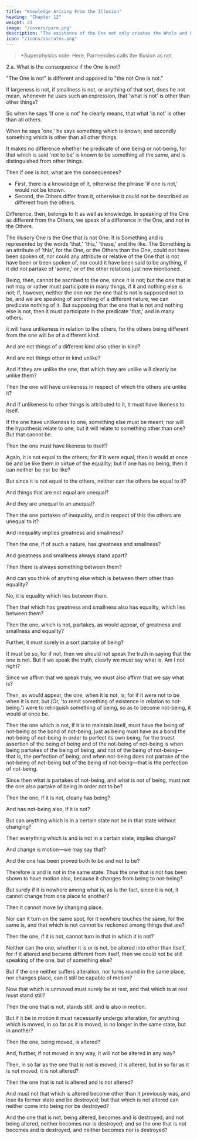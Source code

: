 ```yaml
---
title: "Knowledge Arising From the Illusion"
heading: "Chapter 12"
weight: 24
image: "/covers/parm.png"
description: "The existence of the One not only creates the Whole and Others, but also the Illusion of separation to create the multiplicity"
icon: "/icons/socrates.png"
---
```




> *Superphysics note: Here, Parmenides calls the Illusion as not


2.a. What is the consequence if the One is not?

"The One is not" is different and opposed to "the not One is not."

If largeness is not, if smallness is not, or anything of that sort, does he not mean, whenever he uses such an expression, that 'what is not' is other than other things?

So when he says 'If one is not' he clearly means, that what 'is not' is other than all others.

When he says 'one,' he says something which is known; and secondly something which is other than all other things.

It makes no difference whether he predicate of one being or not-being, for that which is said 'not to be' is known to be something all the same, and is distinguished from other things.

Then if one is not, what are the consequences? 

- First, there is a knowledge of It, otherwise the phrase 'if one is not,' would not be known.
- Second, the Others differ from it, otherwise it could not be described as different from the others.

Difference, then, belongs to It as well as knowledge. In speaking of the One as different from the Others, we speak of a difference in the One, and not in the Others.

The illusory One is the One that is not One. It is Something and is represented by the words 'that,' 'this,' 'these,' and the like. The Something is an attribute of 'this', for the One, or the Others than the One, could not have been spoken of, nor could any attribute or relative of the One that is not have been or been spoken of, nor could it have been said to be anything, if it did not partake of 'some,' or of the other relations just now mentioned.

Being, then, cannot be ascribed to the one, since it is not; but the one that is not may or rather must participate in many things, if it and nothing else is not; if, however, neither the one nor the one that is not is supposed not to be, and we are speaking of something of a different nature, we can predicate nothing of it. But supposing that the one that is not and nothing else is not, then it must participate in the predicate 'that,' and in many others.

it will have unlikeness in relation to the others, for the others being different from the one will be of a different kind.

And are not things of a different kind also other in kind?

And are not things other in kind unlike?

And if they are unlike the one, that which they are unlike will clearly be unlike them?

Then the one will have unlikeness in respect of which the others are unlike it?

And if unlikeness to other things is attributed to it, it must have likeness to itself.

If the one have unlikeness to one, something else must be meant; nor will the hypothesis relate to one; but it will relate to something other than one? But that cannot be.

Then the one must have likeness to itself?


Again, it is not equal to the others; for if it were equal, then it would at once be and be like them in virtue of the equality; but if one has no being, then it can neither be nor be like?

But since it is not equal to the others, neither can the others be equal to it?

And things that are not equal are unequal?

And they are unequal to an unequal?

Then the one partakes of inequality, and in respect of this the others are unequal to it?

And inequality implies greatness and smallness?

Then the one, if of such a nature, has greatness and smallness?

And greatness and smallness always stand apart?

Then there is always something between them?

And can you think of anything else which is between them other than equality?

No, it is equality which lies between them.

Then that which has greatness and smallness also has equality, which lies between them?

Then the one, which is not, partakes, as would appear, of greatness and smallness and equality?

Further, it must surely in a sort partake of being?

It must be so, for if not, then we should not speak the truth in saying that the one is not. But if we speak the truth, clearly we must say what is. Am I not right?

Since we affirm that we speak truly, we must also affirm that we say what is?

Then, as would appear, the one, when it is not, is; for if it were not to be when it is not, but (Or, 'to remit something of existence in relation to not-being.') were to relinquish something of being, so as to become not-being, it would at once be.

Then the one which is not, if it is to maintain itself, must have the being of not-being as the bond of not-being, just as being must have as a bond the not-being of not-being in order to perfect its own being; for the truest assertion of the being of being and of the not-being of not-being is when being partakes of the being of being, and not of the being of not-being—that is, the perfection of being; and when not-being does not partake of the not-being of not-being but of the being of not-being—that is the perfection of not-being.


Since then what is partakes of not-being, and what is not of being, must not the one also partake of being in order not to be?

Then the one, if it is not, clearly has being?

And has not-being also, if it is not?

But can anything which is in a certain state not be in that state without changing?

Then everything which is and is not in a certain state, implies change?

And change is motion—we may say that?

And the one has been proved both to be and not to be?

Therefore is and is not in the same state. Thus the one that is not has been shown to have motion also, because it changes from being to not-being?

But surely if it is nowhere among what is, as is the fact, since it is not, it cannot change from one place to another?

Then it cannot move by changing place.

Nor can it turn on the same spot, for it nowhere touches the same, for the same is, and that which is not cannot be reckoned among things that are?

Then the one, if it is not, cannot turn in that in which it is not?

Neither can the one, whether it is or is not, be altered into other than itself, for if it altered and became different from itself, then we could not be still speaking of the one, but of something else?

But if the one neither suffers alteration, nor turns round in the same place, nor changes place, can it still be capable of motion?

Now that which is unmoved must surely be at rest, and that which is at rest must stand still?

Then the one that is not, stands still, and is also in motion.

But if it be in motion it must necessarily undergo alteration, for anything which is moved, in so far as it is moved, is no longer in the same state, but in another?

Then the one, being moved, is altered?

And, further, if not moved in any way, it will not be altered in any way?

Then, in so far as the one that is not is moved, it is altered, but in so far as it is not moved, it is not altered?

Then the one that is not is altered and is not altered?

And must not that which is altered become other than it previously was, and lose its former state and be destroyed; but that which is not altered can neither come into being nor be destroyed?

And the one that is not, being altered, becomes and is destroyed; and not being altered, neither becomes nor is destroyed; and so the one that is not becomes and is destroyed, and neither becomes nor is destroyed?

